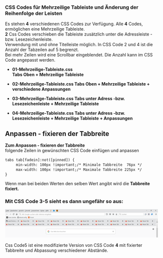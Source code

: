 ### CSS Codes für Mehrzeilige Tableiste und Änderung der Reihenfolge der Leisten

Es stehen **4** verschiedenen CSS Codes zur Verfügung. Alle **4** Codes, ermöglichen eine Mehrzeilige Tableiste.     
**2** Css Codes verschieben die Tableiste zusätzlich unter die Adressleiste - bzw. Lesezeichenleiste.    
Verwendung mit und ohne Titelleiste möglich. In CSS Code 2 und 4 ist die Anzahl der Tabzeilen auf 5 begrenzt.    
Bei mehr Zeilen wird eine Scrollbar eingeblendet. Die Anzahl kann im CSS Code angepasst werden.    

- **01-Mehrzeilige-Tableiste.css    
  Tabs Oben + Mehrzeilige Tableiste**      

- **02-Mehrzeilige-Tableiste.css Tabs Oben + Mehrzeilige Tableiste + verschiedene Anpassungen** 
 
- **03-Mehrzeilige-Tableiste.css Tabs unter Adress -bzw. Lesezeichenleiste + Mehrzeilige Tableiste** 

- **04-Mehrzeilige-Tableiste.css Tabs unter Adress -bzw. Lesezeichenleiste + Mehrzeilige Tableiste + Anpassungen**

## Anpassen - fixieren der Tabbreite 

**Zum Anpassen - fixieren der Tabbreite**    
folgende Zeilen in gewünschten CSS Code einfügen und anpassen     

    tabs tab[fadein]:not([pinned]) {
		 min-width: 100px !important;/* Minimale Tabbreite  76px */
		 max-width: 100px !important;/* Maximale Tabbreite 225px */
    }
	
Wenn man bei beiden Werten den selben Wert angibt wird die **Tabbreite fixiert.**


### Mit CSS Code 3-5 sieht es dann ungefähr so aus:    

![Screenshot](Zwischenablage01a.png)

Css Code5 ist eine modifizierte Version von CSS Code **4**
mit fixierter Tabbreite und Abpassung verschiedener Abstände.
